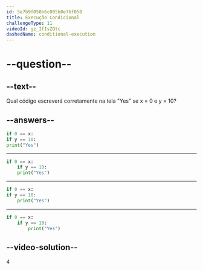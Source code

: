 ```yaml
---
id: 5e7b9f050b6c005b0e76f058
title: Execução Condicional
challengeType: 11
videoId: gz_IfIsZQtc
dashedName: conditional-execution
---
```


# --question--

## --text--

Qual código escreverá corretamente na tela "Yes" se x = 0 e y = 10?

## --answers--

```python
if 0 == x:
if y == 10:
print("Yes")
```

---

```python
if 0 == x:
    if y == 10:
    print("Yes")
```

---

```python
if 0 == x:
if y == 10:
    print("Yes")
```

---

```python
if 0 == x:
    if y == 10:
        print("Yes")
```

## --video-solution--

4

